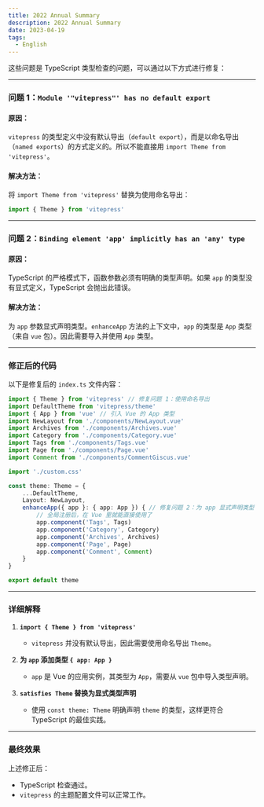 ```yaml
---
title: 2022 Annual Summary
description: 2022 Annual Summary
date: 2023-04-19
tags:
  - English
---
```



这些问题是 TypeScript 类型检查的问题，可以通过以下方式进行修复：

---

### **问题 1：`Module '"vitepress"' has no default export`**
#### **原因：**
`vitepress` 的类型定义中没有默认导出（`default export`），而是以命名导出（`named exports`）的方式定义的。所以不能直接用 `import Theme from 'vitepress'`。

#### **解决方法：**
将 `import Theme from 'vitepress'` 替换为使用命名导出：
```typescript
import { Theme } from 'vitepress'
```

---

### **问题 2：`Binding element 'app' implicitly has an 'any' type`**
#### **原因：**
TypeScript 的严格模式下，函数参数必须有明确的类型声明。如果 `app` 的类型没有显式定义，TypeScript 会抛出此错误。

#### **解决方法：**
为 `app` 参数显式声明类型。`enhanceApp` 方法的上下文中，`app` 的类型是 `App` 类型（来自 `vue` 包）。因此需要导入并使用 `App` 类型。

---

### **修正后的代码**
以下是修复后的 `index.ts` 文件内容：

```typescript name=index.ts
import { Theme } from 'vitepress' // 修复问题 1：使用命名导出
import DefaultTheme from 'vitepress/theme'
import { App } from 'vue' // 引入 Vue 的 App 类型
import NewLayout from './components/NewLayout.vue'
import Archives from './components/Archives.vue'
import Category from './components/Category.vue'
import Tags from './components/Tags.vue'
import Page from './components/Page.vue'
import Comment from './components/CommentGiscus.vue'

import './custom.css'

const theme: Theme = {
    ...DefaultTheme,
    Layout: NewLayout,
    enhanceApp({ app }: { app: App }) { // 修复问题 2：为 app 显式声明类型
        // 全局注册后，在 Vue 里就能直接使用了
        app.component('Tags', Tags)
        app.component('Category', Category)
        app.component('Archives', Archives)
        app.component('Page', Page)
        app.component('Comment', Comment)
    }
}

export default theme
```

---

### **详细解释**
1. **`import { Theme } from 'vitepress'`**
   - `vitepress` 并没有默认导出，因此需要使用命名导出 `Theme`。

2. **为 `app` 添加类型 `{ app: App }`**
   - `app` 是 Vue 的应用实例，其类型为 `App`，需要从 `vue` 包中导入类型声明。

3. **`satisfies Theme` 替换为显式类型声明**
   - 使用 `const theme: Theme` 明确声明 `theme` 的类型，这样更符合 TypeScript 的最佳实践。

---

### **最终效果**
上述修正后：
- TypeScript 检查通过。
- `vitepress` 的主题配置文件可以正常工作。
